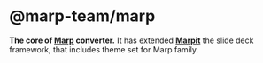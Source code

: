 # @marp-team/marp

**The core of [Marp](https://github.com/marp-team/marp) converter.** It has extended **[Marpit](https://github.com/marp-team/marpit)** the slide deck framework, that includes theme set for Marp family.
